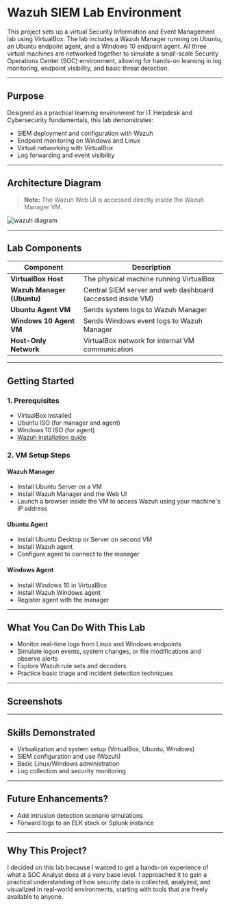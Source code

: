 # Wazuh SIEM Lab Environment

This project sets up a virtual Security Information and Event Management lab using VirtualBox. The lab includes a Wazuh Manager running on Ubuntu, an Ubuntu endpoint agent, and a Windows 10 endpoint agent. All three virtual machines are networked together to simulate a small-scale Security Operations Center (SOC) environment, allowing for hands-on learning in log monitoring, endpoint visibility, and basic threat detection.

---

## Purpose

Designed as a practical learning environment for IT Helpdesk and Cybersecurity fundamentals, this lab demonstrates:

- SIEM deployment and configuration with Wazuh
- Endpoint monitoring on Windows and Linux
- Virtual networking with VirtualBox
- Log forwarding and event visibility

---

## Architecture Diagram

> **Note:** The Wazuh Web UI is accessed directly inside the Wazuh Manager VM.

![wazuh diagram](https://github.com/user-attachments/assets/3a140ed2-3556-40ed-a63d-80b2e028143a)


---

## Lab Components

| Component                      | Description                                        |
|-------------------------------|----------------------------------------------------|
| **VirtualBox Host**           | The physical machine running VirtualBox           |
| **Wazuh Manager (Ubuntu)**    | Central SIEM server and web dashboard (accessed inside VM) |
| **Ubuntu Agent VM**           | Sends system logs to Wazuh Manager                 |
| **Windows 10 Agent VM**       | Sends Windows event logs to Wazuh Manager          |
| **Host-Only Network**         | VirtualBox network for internal VM communication   |

---

## Getting Started

### 1. Prerequisites

- VirtualBox installed
- Ubuntu ISO (for manager and agent)
- Windows 10 ISO (for agent)
- [Wazuh installation guide](https://documentation.wazuh.com/current/installation-guide/index.html)

### 2. VM Setup Steps 

#### Wazuh Manager

- Install Ubuntu Server on a VM
- Install Wazuh Manager and the Web UI
- Launch a browser inside the VM to access Wazuh using your machine's IP address

#### Ubuntu Agent

- Install Ubuntu Desktop or Server on second VM
- Install Wazuh agent
- Configure agent to connect to the manager 

#### Windows Agent

- Install Windows 10 in VirtualBox
- Install Wazuh Windows agent
- Register agent with the manager 

---

## What You Can Do With This Lab

- Monitor real-time logs from Linux and Windows endpoints
- Simulate logon events, system changes, or file modifications and observe alerts
- Explore Wazuh rule sets and decoders
- Practice basic triage and incident detection techniques

---

## Screenshots



---

## Skills Demonstrated

- Virtualization and system setup (VirtualBox, Ubuntu, Windows)
- SIEM configuration and use (Wazuh)
- Basic Linux/Windows administration
- Log collection and security monitoring

---

## Future Enhancements?

- Add intrusion detection scenario simulations
- Forward logs to an ELK stack or Splunk instance

---

## Why This Project?

I decided on this lab because I wanted to get a hands-on experience of what a SOC Analyst does at a very base level. I approached it to gain a practical understanding of how security data is collected, analyzed, and visualized in real-world environments, starting with tools that are freely available to anyone.
